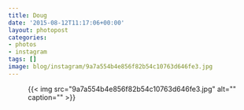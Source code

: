```yaml
---
title: Doug
date: '2015-08-12T11:17:06+00:00'
layout: photopost
categories:
- photos
- instagram
tags: []
image: blog/instagram/9a7a554b4e856f82b54c10763d646fe3.jpg
---
```


<figure class="photo photo--square">
  {{< img src="9a7a554b4e856f82b54c10763d646fe3.jpg" alt="" caption="" >}}

</figure>



